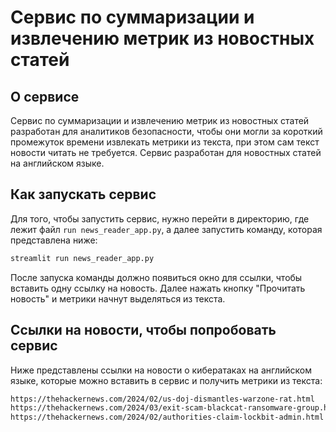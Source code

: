 # Сервис по суммаризации и извлечению метрик из новостных статей

## О сервисе
Сервис по суммаризации и извлечению метрик из новостных статей разработан для аналитиков безопасности, чтобы они могли за короткий промежуток времени извлекать метрики из текста, при этом сам текст новости читать не требуется. Сервис разработан для новостных статей на английском языке. 

## Как запускать сервис
Для того, чтобы запустить сервис, нужно перейти в директорию, где лежит файл ```run news_reader_app.py```, а далее запустить команду, которая представлена ниже:
```sh
streamlit run news_reader_app.py
```
После запуска команды должно появиться окно для ссылки, чтобы вставить одну ссылку на новость. Далее нажать кнопку "Прочитать новость" и метрики начнут выделяться из текста.

## Ссылки на новости, чтобы попробовать сервис
Ниже представлены ссылки на новости о кибератаках на английском языке, которые можно вставить в сервис и получить метрики из текста:
```sh
https://thehackernews.com/2024/02/us-doj-dismantles-warzone-rat.html
https://thehackernews.com/2024/03/exit-scam-blackcat-ransomware-group.html
https://thehackernews.com/2024/02/authorities-claim-lockbit-admin.html
```